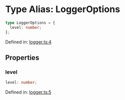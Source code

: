 # Type Alias: LoggerOptions

```ts
type LoggerOptions = {
  level: number;
};
```

Defined in: [logger.ts:4](https://github.com/freearhey/core-js/blob/6db7f115712c15f748a052d2096b443436f0a01b/src/logger.ts#L4)

## Properties

### level

```ts
level: number;
```

Defined in: [logger.ts:5](https://github.com/freearhey/core-js/blob/6db7f115712c15f748a052d2096b443436f0a01b/src/logger.ts#L5)
